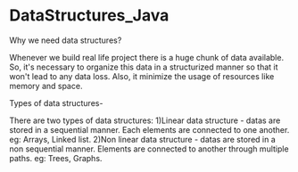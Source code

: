 # DataStructures_Java

Why we need data structures?

Whenever we build real life project there is a huge chunk of data available. So, it's necessary to organize this data in a structurized manner so that it won't lead to any data loss. Also, it minimize the usage of resources like memory and space.

Types of data structures-

There are two types of data structures:
1)Linear data structure - datas are stored in a sequential manner. Each elements are connected to one another. eg: Arrays, Linked list.
2)Non linear data structure - datas are stored in a non sequential manner. Elements are connected to another through multiple paths. eg: Trees, Graphs.
